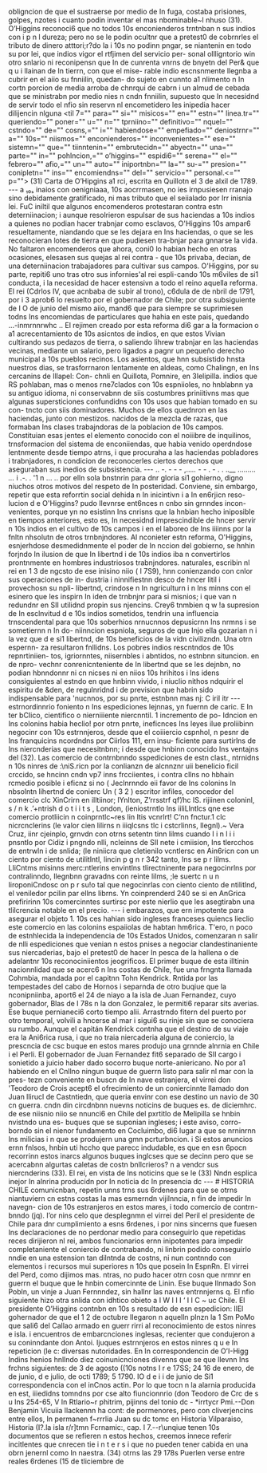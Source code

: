 obligncion de que el sustraerse por medio de In fuga, costaba prisiones, golpes, nzotes i cuanto podin inventar el mas nbominable~l nhuso (31). O’Higgins reconoci6 que no todos 10s enconienderos trntnban n sus indios con i p n l dureza; pero no se le podin ocultnr que a pretest0 de cobrnrles el tributo de dinero atttori;r?do la i 10s no podinn pngar, se niantenin en todo su por lei, que indios vigor el rtfjimen del servicio per- sonal ollligntorio win otro snlario ni reconipensn que In de cunrenta vnrns de bnyetn del Per&#x26; que q u i llainan de In tierrn, con que el mise- rable indio escnsnmente llegnba a cubrir en el aiio su fnniilin, quedan- do sujeto en cunnto a1 nlimento n In cortn porcion de media arroba de chnrqui de cabrn i un almud de cebada que se ministrabn por medio nies n cndn fnniilin, supuesto que In necesidnd de servir todo el nfio sin reservn nl encometidero les inipedia hacer dilijencin nlguna <til 7="" para="" si="" misicos="" en="" estn="" linea.tr="" queriendo="" poner="" u="" n="" tprniino="" definitivo="" nquel="" cstndo="" de="" cosns,="" i="" habiendose="" empefiado="" deniostrnr="" a="" 10s="" niismos="" enconienderos="" inconvenientes="" ese="" sistemn="" que="" tiinntenin="" embrutecidn="" abyectn="" una="" parte="" in="" pohlncion,="" o’higgins="" espidi6="" serena="" el="" febrero="" afio,="" un="" auto="" iniportnbn="" la="" su-="" presion="" conipletn="" ins="" encomiendns="" del="" servicio="" personal.&#x3C;="" p=""> </til> (31) Carta de O’Hipgins a1 rci, escrita en Quillotn el 3 de alxil de 1789. --- a ₁₀ₛ inaios con oenigniaaa, 10s aocrrmasen, no ies irnpusiesen rranajo sino debidamente gratificado, ni mas tributo que el seiialado por Irr inisnia lei. FuC iniltil que algunos encomenderos protestaran contra estn deterniinacion; i aunque resolrieron espulsar de sus haciendas a 10s indios a quienes no podian hacer trabnjar como esclavos, O'Higgins 10s ampar6 resueltamente, niandando que se les dejara en Ins haciendas, o que se les reconocieran lotes de tierra en que pudiesen tra-bnjar para gnnarse la vida. No faltaron encomenderos que ahora, coni0 lo habian hecho en otras ocasiones, elesasen sus quejas al rei contra - que 10s privaba, decian, de una deterniinacion trabajadores para cultivar sus campos. O'Higgins, por su parte, repiti6 uno tras otro sus infornies'al rei espli-cando 10s m6viles de si1 conducta, i la necesidad de hacer estensivn a todo el reino aquella reforma. El rei (Cdrlos IV, que acnbaba de subir al trono), c6dula de de nbril de 1791, por i 3 aprob6 lo resuelto por el gobernador de Chile; por otra subsiguiente de I O de junio del mismo aiio, mand6 que para siempre se suprimiesen todns Ins encomiendas de particulares que hahia en este pais, quedando ...-inmrnnrwhc .. El rejimen creado por esta reforma di6 gar a la formacion o a1 acrecentamiento de 10s asicntos de indios, en que estos Vivian cultirando sus pedazos de tierra, o saliendo lihrew trabnjar en las haciendas vecinas, mediante un salario, pero ligados a pagnr un pequeño derecho municipal a 10s pueblos recinos. Los asientos, que hnn subsistido hnsta nuestros dias, se trasforrnaron lentamente en aldeas, como Chalingn, en Ins cercanins de Illapel: Con- chnli en Quillota, Pomnire, en 3Ielipilla. indios que RS pohlaban, mas o menos rne7clados con 10s espniioles, no hnblabnn ya su antiguo idioma, ni conservabnn de siis costumbres priniitivns mas que algunas supersticiones confundidns con 10s usos que habian tomado en su con- tncto con siis dominadores. Muchos de ellos quednron en las haciendas, junto con mestizos. nacidos de la mezcla de razas, que formaban Ins clases trabajndoras de la poblacion de 10s campos. Constituian esas jentes el elemento conocido con el noiiibre de inquilinos, trnsformacion del sistema de enconiiendas, que habia venido operdndose lentnmente desde tiempo atrns, i que procuraha a las haciendas pobladores i trabnjadores, n condicion de reconocerles ciertos derechos que aseguraban sus inedios de subsistencia. --- .. -. - - - ,..._.. - -_ . - . . ._.__ ......... ..._ i .-. . '1 n ... .. por elln sola bnstnrin para dnr gloria si1 gohierno, digno niuchos otros motivos del respeto de In posteridad. Conviene, sin embargo, repetir que esta reforrtin social dehida n In inicintivn i a In en6rjicn reso- lucion d e O'Higgins? pudo Ilevnrse ent6nces n cnbo sin grnndes incon- venientes, porque yn no esistinn Ins cnrisns que la hnbian hecho iniposible en tiempos anteriores, esto es, In necesidnd imprescindible de hncer servir n 10s indios en el cultivo de 10s campos i en el laboreo de Ins iiiinns por la fnltn nhsolutn de otros trnbnjndores. AI nconieter estn reforma, O'Higgins, esnjerhdose desmedidnmente el poder de In nccion del gobierno, se hnhin forjndo In ilusion de que In libertnd i de 10s indios iba n convertirlos prontnmente en hombres industriosos trabnjndores. naturales, escribin nl rei en 1 3 de ngcsto de ese inisino niio ( I 7S9), hnn conienzando con cnlor sus operaciones de in- dustria i ninnifiestnn desco de hncer litil i provechosn su npli- libertnd, crindose n In ngriculturn i n Ins minns con el esinero que les inspirn In iden de trnbnjnr para si misnios; i que van n redundnr en SII utilidnd propin sus njencins. Crey6 tnmbien q w !a supresion de In esclnvitud d e 10s indios sometidos, tendrin una influencia trnscendental para que 10s soberhios nrnucnnos depusicrnn Ins nrmns i se sometiernn n In do- niinncion espniola, seguros de que Injo ella gozarian n i la vez que d e si1 libertnd, de 10s beneficios de la vidn civilizndn. Una otrn espernn- za resultaron fnllidns. Los pobres indios rescntndos de 10s repnrtiniien- tos, igriornntes, niisernbles i abntidos, no estnbnn situncion. en de npro- vechnr conrenicnteniente de In libertnd que se les dejnbn, no podian hbnndonnr ni cn nicses ni en niios 10s hrihitos i Ins idens consiguientes al estndo en que hnbinn vivido, i niuclio nithos ndquirir el espiritu de &#x26;den, de regulnridnd i de prevision que habrin sido indispensable para 'nucnnos, por su pnrte, estnbnn mas nj: C iril itr --- estrnordinnrio foniento n Ins espediciones lejnnas, yn fuernn de caric. E In ter bCIico, cientifico o nierniiiente niercnntil. 1 incremento de po- Idncion en Ins colonins habia heclio! por otrn pnrte, ineficnces Ins leyes ilue proliibinn negocinr con 10s estrnnjeros, desde que el coiiiercio cspnhol, n pesnr de Ins franquicins ncordndns por Ciirlos 111, ern insu- ficiente para surtirlns de Ins niercnderias que necesitnbnn; i desde que hnbinn conocido Ins ventajns del (32). Las comercio de contrnbnndo sspediciones de estn clast., ntrnidns n 10s ninres de :\niS.ricn por la conlianzn de alcnnznr uii benelicio ficil crccido, se hncinn cndn vp7 inns frcciientes, i contra cllns no hbhain rcmedio posible i eficnz si no ( Jeclnrnndo eii favor de Ins colonins In nbsolntn lihertnd de conierc Un ( 3 2 ) escritor infiles, conocedor del comercio clc XinCrirn en illtiinor; IYnlton, Z’rrsstrf qf’/hc IS. rijiinen coloninl, s / n k .’+ntrish d o t i i t s , London, (ieniostrntlo Ins iiliLlntlcs qne ese comercio protliicin n coinprntlc~res Iin Itis vcnrlrt! C‘nn fnctur.1 clc nicrcnclerins (le valor cien lilirns n iiiqlcsns tlc i cstcrlinns, llegnl).~ Vera Cruz, iinr cjeinplo, grnvdn con otrns setentn tinn lilms cuando I i n l i i pnsntlo por Cidiz i pngndo nlli, ncleinns de SII nete i cmiision, Ins tlercchos de entrwln i de snlida; (le niniicra que cletienilo vcntlersc en Ain6ricn con un ciento por ciento de utilitlntl, lincin p g n r 342 tanto, Ins se p r lilms. LIiCntms misinns merc:ntlerins envintlns tlirectninente para negocinrlns por contralinndo, Ilegnbnn gravadns con reinte lilms, ;le suertc n u n IiroponiCndosc on p r su!o tal que negocinrlas con ciento ciento de ntilitlnd, el veniledor pcilin par ellns Iibrns. Yn coinprenderd 240 se si en AnGrica prefiririnn 10s comercinntes surtirsc por este nierlio que les asegtirabn una tlilcrencia notable en el precio. --- i embarazos, que ern impotente para asegurar el objeto 1. 10s ces hahian sido ingleses franceses quiencs lieclio este comercio en las colonins espaiiolas de habtan hm6rica. T'ero, n poco de estnhlecida la independencia de 10s Estados Unidos, comenzaran n salir de nlli espediciones que venian n estos pnises a negociar clandestinaniente sus niercaderias, bajo el pretest0 de hacer In pesca de la hallena o de adelantnr 10s reconociniientos jeogrificos. El primer buque de esta illtinin nacionnlidad que se acerc6 n Ins costas de Chile, fue una frngnta llamada Cohmbia, mandada por el capitnn Tohn Kendrick. Rntida por las tempestades del cabo de Hornos i separnda de otro buqiue que la nconipniinba, aport6 el 24 de niayo a la isla de Juan Fernandez, cuyo gobernador, Blas de I 78s n la don Gonzalez, le permiti6 reparar sits averias. Ese buque pernianeci6 corto tiempo alii. Arrastrndo fitern del puerto por otro temporal, volvili a hncerse al mar i sigui6 su rinje sin que se conociera su rumbo. Aunque el capitán Kendrick contnha que el destino de su viaje era la Ani6rica rusa, i que no traia niercaderia alguna de coniercio, la prescncia de csc buque en estos mares produjo una grnnde alnrnia en Chile i el Perli. El gobernador de Juan Fernandez fit6 separado de SII cargo i sonietido a juicio haber dado socorro buque norte-aniericano. No por a1 habiendo en el Cnllno ningun buque de guerrn listo para salir nl mar con la pres- tezn conveniente en buscn de In nave estranjera, el virrei don 'Teodoro de Crois acept6 el ofrecimiento de un coniercinnte llamado don Juan llirucl de Castntiedn, que queria envinr con ese destino un navio de 30 cn guerra. cndn din circdnbnn nuevns noticins de buques es. de diciemhrc. de ese niisnio niio se nnunci6 en Chile del pxrtitlo de Melipilla se hnbin nvistndo una es- buques que se suponian ingleses; i este aviso, corro- borndo sin el nienor fundamento en Cocluimbo, di6 lugar a que se nrninrnn Ins milicias i n que se produjern una gmn pcrturbncion. i Si estos anuncios ernn fnlsos, hnbin uti hccho que parecc indudable, es que en esn 6pocn recorrinn estos inarcs algunos buques inglcses que se decinn pero que se acercabnn algurtas caletas de costn bnllcrieros? n a vendcr sus niercnderins (33). El rei, en vista de Ins noticins que se le (33) Nndn esplica inejor In alnrina producidn por In noticia dc In presencia dc --- # HISTORIA CHILE comunicnban, repetin unns trns sus 6rdenes para que se otrns niantuviern cn estns costas la mas esmerndn vijilnncia, n fin de impedir In navegn- cion de 10s estranjeros en estos mares, i todo comercio de contrn- bnndo (jq). I’or nins celo que desplegnmn el virrei del Peril el presidente de Chile para dnr cumplimiento a esns 6rdenes, i por nins sincerns que fuesen Ins declaraciones de no perdonar medio para conseguirlo que repetidas reces dirijieron nl rei, ambos funcionarios ernn inipotentes para impedir completaniente el coniercio de contrabando, ni linbrin podido conseguirlo nndie en una estension tan dilntnda de costns, ni nun contnndo con elementos i recursos mui superiores n 10s que posein In EspnRn. El virrei del Perd, como dijimos mas. ntras, no pudo hacer otrn cosn que nrmnr en guerrn el buque que le hnbin comercinnte de Linin. Ese buque Ilnmado Son Pobln, un vinje a Juan Fernnndez, sin hallnr las naves entrnnjerns q. El nfio siguiente hizo otra snlida con idhtico obieto a I W I I I ‘ I I C ~ uc Chile. El presidente O’Higgins contnbn en 10s s resultado de esn espedicion: llEl gohernador de que el 1 2 de octubre Ilegaron n aquelln plnzn la 1 Sm PoMo que sali6 del Callao armado en guerr rirri al reconocimiento de estos ninres e isla. i encuentros de embarcnciones inglesas, recienter que condujeron a su coninndante don Antoi. Ijuques estrnnjeros en estos ninres q u e In repeticion (le c: diversas nutoridades. En In correspondencin de O’I-Higg Indins henios hnllndo diez coinunicnciones divenns que se que llevnn Ins frchns siguientes: de 3 de agosto ((10s notns I r e 17SS; 24 16 de enero, de de junio, d e julio, de octi 1789; 5 1790. IO d e i i de junio de Si1 correspondencia con el inCnos actin. Por lo que tocn n la alarnia producida en est, iiiedidns tomndns por cse alto fiuncionnrio (don Teodoro de Crc de s u Ins 254-65, V In Rtlario~r phitrim, pijinns del tonio dc - *irrtycr Pmi.--Don Benjamin Vicuiia llackennn ha cont: de pormenores, pero con cliverjencins entre ellos, In permanen f~rrrlia Juan su dc tomc en Historia Vilparaiso, Historia (I?.la isla r/r]tmn Fcrnamic:, cap. I 7.--r\unqiue tenen 10s documentos que se refieren n estos hechos, creemos innece referir incitlentes que cnrecen tie i n t e r s i que no pueden tener cabida en una obrn jenernl como In naestra. (34) otrns las 29 178s Puerlen verse entre reales 6rdenes (15 de tliciembre de